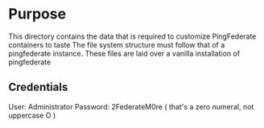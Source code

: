 # Purpose
This directory contains the data that is required to customize PingFederate containers to taste
The file system structure must follow that of a pingfederate instance.
These files are laid over a vanilla installation of pingfederate

## Credentials
User: Administrator
Password: 2FederateM0re ( that's a zero numeral, not uppercase O )
